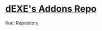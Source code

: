 # <a href="https://raw.githubusercontent.com/deklica/repo.dexe/master/repo/repository.dexe/repository.dexe-1.0.3.zip" target="_blank">dEXE's Addons Repo</a>
Kodi Repository
